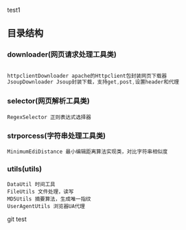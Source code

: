 test1

## 目录结构


### downloader(网页请求处理工具类) 
``` java 
    
httpclientDownloader apache的Httpclient包封装网页下载器
JsoupDownloader Jsoup封装下载，支持get,post,设置header和代理
```
### selector(网页解析工具类)  
```
RegexSelector 正则表达式选择器
```
### strporcess(字符串处理工具类)  
```
MinimumEdiDistance 最小编辑距离算法实现类，对比字符串相似度
```
### utils(utils)  
```
DataUtil 时间工具
FileUtils 文件处理，读写
MD5Utils 摘要算法，生成唯一指纹
UserAgentUtils 浏览器UA代理
```
git test

